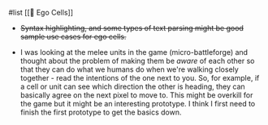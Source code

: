 #list [[📝 Ego Cells]]

* ~~Syntax highlighting, and some types of text parsing might be good sample use cases for ego cells.~~

* I was looking at the melee units in the game (micro-battleforge) and thought about the problem of making them be _aware_ of each other so that they can do what we humans do when we're walking closely together - read the intentions of the one next to you. So, for example, if a cell or unit can see which direction the other is heading, they can basically agree on the next pixel to move to. This might be overkill for the game but it might be an interesting prototype. I think I first need to finish the first prototype to get the basics down.